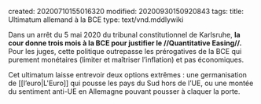 created: 20200710155016320
modified: 20200930150920843
tags: 
title: Ultimatum allemand à la BCE
type: text/vnd.mddlywiki

Dans un arrêt du 5 mai 2020 du tribunal constitutionnel de Karlsruhe, **la cour donne trois mois à la BCE pour justifier le //Quantitative Easing//.** Pour les juges, cette politique outrepasse les prérogatives de la BCE qui purement monétaires (limiter et maîtriser l’inflation) et pas économiques.

Cet ultimatum laisse entrevoir deux options extrêmes : une germanisation de [[l’euro|L'Euro]] qui pousse les pays du Sud hors de l’UE, ou une montée du sentiment anti-UE en Allemagne pouvant pousser à claquer la porte.